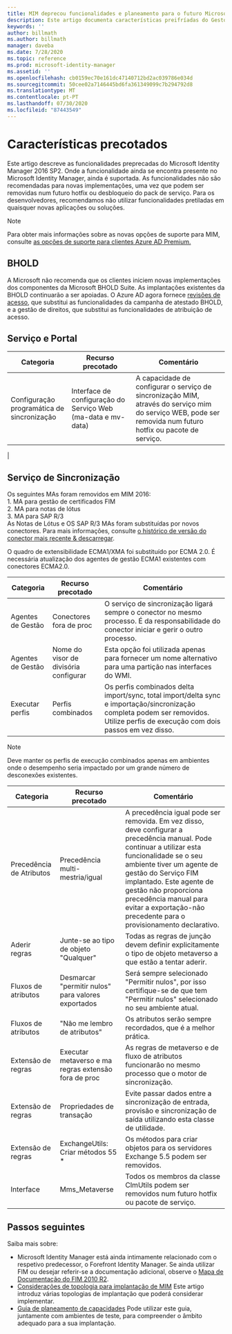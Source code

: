 ```yaml
---
title: MIM deprecou funcionalidades e planeamento para o futuro Microsoft Docs
description: Este artigo documenta características preifríadas do Gestor de Identidade mim 2016 SP2.
keywords: ''
author: billmath
ms.author: billmath
manager: daveba
ms.date: 7/28/2020
ms.topic: reference
ms.prod: microsoft-identity-manager
ms.assetid: ''
ms.openlocfilehash: cb0159ec70e161dc47140712bd2ac039786e034d
ms.sourcegitcommit: 50cee02a7146445bd6fa361349099c7b294792d8
ms.translationtype: MT
ms.contentlocale: pt-PT
ms.lasthandoff: 07/30/2020
ms.locfileid: "87443549"
---
```

# <a name="deprecated-features"></a>Características precotados

Este artigo descreve as funcionalidades preprecadas do Microsoft Identity Manager 2016 SP2. Onde a funcionalidade ainda se encontra presente no Microsoft Identity Manager, ainda é suportada. As funcionalidades não são recomendadas para novas implementações, uma vez que podem ser removidas num futuro hotfix ou desbloqueio do pack de serviço.  Para os desenvolvedores, recomendamos não utilizar funcionalidades pretiladas em quaisquer novas aplicações ou soluções.

> [!NOTE]
>
> Para obter mais informações sobre as novas opções de suporte para MIM, consulte [as opções de suporte para clientes Azure AD Premium.](support-update-for-azure-active-directory-premium-customers.md)

## <a name="bhold"></a>BHOLD

A Microsoft não recomenda que os clientes iniciem novas implementações dos componentes da Microsoft BHOLD Suite. As implantações existentes da BHOLD continuarão a ser apoiadas. O Azure AD agora fornece [revisões de acesso](https://docs.microsoft.com/azure/active-directory/active-directory-azure-ad-controls-access-reviews-overview), que substitui as funcionalidades da campanha de atestado BHOLD, e a gestão de direitos, que substitui as funcionalidades de atribuição de acesso.

## <a name="service-and-portal"></a>Serviço e Portal

| **Categoria**                | **Recurso precotado**              | **Comentário**           |
|-----------------------------|-------------------------------------|----------------------------------------------|
| Configuração programática de sincronização | Interface de configuração do Serviço Web (ma-data e mv-data) | A capacidade de configurar o serviço de sincronização MIM, através do serviço mim do serviço WEB, pode ser removida num futuro hotfix ou pacote de serviço.
|

## <a name="synchronization-service"></a>Serviço de Sincronização 

Os seguintes MAs foram removidos em MIM 2016: </br> 1. MA para gestão de certificados FIM </br>2. MA para notas de lótus</br> 3. MA para SAP R/3 </br> As Notas de Lótus e OS SAP R/3 MAs foram substituídas por novos conectores. Para mais informações, consulte [o histórico de versão do conector mais recente & descarregar](https://docs.microsoft.com/azure/active-directory/connect/active-directory-aadconnectsync-connector-version-history).

O quadro de extensibilidade ECMA1/XMA foi substituído por ECMA 2.0. É necessária atualização dos agentes de gestão ECMA1 existentes com conectores ECMA2.0.

| **Categoria**                | **Recurso precotado**              | **Comentário**           |
|-----------------------------|-------------------------------------|----------------------------------------------|
| Agentes de Gestão           | Conectores fora de proc      | O serviço de sincronização ligará sempre o conector no mesmo processo. É da responsabilidade do conector iniciar e gerir o outro processo. |
| Agentes de Gestão           | Nome do visor de divisória configurar    | Esta opção foi utilizada apenas para fornecer um nome alternativo para uma partição nas interfaces do WMI.                                                                                                                                                                       |
| Executar perfis                | Perfis combinados                   | Os perfis combinados delta import/sync, total import/delta sync e importação/sincronização completa podem ser removidos. Utilize perfis de execução com dois passos em vez disso.

> [!NOTE]
> Deve manter os perfis de execução combinados apenas em ambientes onde o desempenho seria impactado por um grande número de desconexões existentes.

| **Categoria**                | **Recurso precotado**              | **Comentário**           |
|-----------------------------|-------------------------------------|----------------------------------------------|
| Precedência de Atributos | Precedência multi-mestria/igual                       | A precedência igual pode ser removida. Em vez disso, deve configurar a precedência manual. Pode continuar a utilizar esta funcionalidade se o seu ambiente tiver um agente de gestão do Serviço FIM implantado. Este agente de gestão não proporciona precedência manual para evitar a exportação-não precedente para o provisionamento declarativo. |
| Aderir regras           | Junte-se ao tipo de objeto "Qualquer"                             | Todas as regras de junção devem definir explicitamente o tipo de objeto metaverso a que estão a tentar aderir.       |
| Fluxos de atributos      | Desmarcar "permitir nulos" para valores exportados            | Será sempre selecionado "Permitir nulos", por isso certifique-se de que tem "Permitir nulos" selecionado no seu ambiente atual.  |
| Fluxos de atributos      | "Não me lembro de atributos"                            | Os atributos serão sempre recordados, que é a melhor prática.  |
| Extensão de regras      | Executar metaverso e ma regras extensão fora de proc | As regras de metaverso e de fluxo de atributos funcionarão no mesmo processo que o motor de sincronização.       |
| Extensão de regras      | Propriedades de transação                                | Evite passar dados entre a sincronização de entrada, provisão e sincronização de saída utilizando esta classe de utilidade.  |
| Extensão de regras      | ExchangeUtils: Criar métodos 55 \*                     | Os métodos para criar objetos para os servidores Exchange 5.5 podem ser removidos.        |
| Interface            | Mms_Metaverse                                        | Todos os membros da classe ClmUtils podem ser removidos num futuro hotfix ou pacote de serviço.   |

## <a name="next-steps"></a>Passos seguintes
Saiba mais sobre:

- Microsoft Identity Manager está ainda intimamente relacionado com o respetivo predecessor, o Forefront Identity Manager. Se ainda utilizar FIM ou desejar referir-se a documentação adicional, observe o [Mapa de Documentação do FIM 2010 R2](https://technet.microsoft.com/library/jj133885.aspx).
- [Considerações de topologia para implantação de MIM](topology-considerations.md) Este artigo introduz várias topologias de implantação que poderá considerar implementar.
- [Guia de planeamento de capacidades](capacity-planning-guide.md) Pode utilizar este guia, juntamente com ambientes de teste, para compreender o âmbito adequado para a sua implantação.


